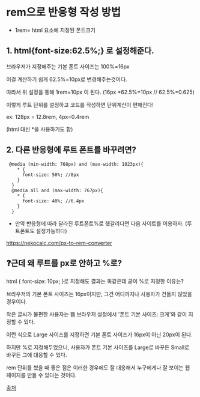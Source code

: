 # rem으로 반응형 작성 방법

* 1rem= html 요소에 지정된 폰트크기

## 1. html{font-size:62.5%;} 로 설정해준다.
브라우저가 지정해주는 기본 폰트 사이즈는 100%=16px

이걸 계산하기 쉽게 62.5%=10px로 변경해주는것이다.

따라서 위 설정을 통해 1rem=10px 이 된다. (16px *62.5%=10px   // 62.5%=0.625)

이렇게 루트 단위를 설정하고 코드를 작성하면 단위계산이 편해진다!

ex: 128px = 12.8rem, 4px=0.4rem 

 

(html 대신 *을 사용하기도 함)

 

## 2. 다른 반응형에 루트 폰트를 바꾸려면?
```
 @media (min-width: 768px) and (max-width: 1023px){
    * {
      font-size: 50%; //8px
    }
  }
  @media all and (max-width: 767px){
    * {
      font-size: 40%; //6.4px
    }
  }
 ```

+ 만약 반응형에 따라 달라진 루트폰트%로 헷갈리다면 다음 사이트를 이용하자. (루트폰트도 설정가능하다)

https://nekocalc.com/px-to-rem-converter

## ❓근데 왜 루트를 px로 안하고 %로?
html { font-size: 10px; }로 지정해도 결과는 똑같은데 굳이 %로 지정한 이유는?

 

브라우저의 기본 폰트 사이즈는 16px이지만, 그건 어디까지나 사용자가 건들지 않았을 경우이다.

작은 글씨가 불편한 사용자는 웹 브라우저 설정에서 '폰트 기본 사이즈: 크게'와 같이 지정할 수 있다.

 


 

이런 식으로 Large 사이즈를 지정하면 기본 폰트 사이즈가 16px이 아닌 20px이 된다.

 

하지만 %로 지정해두었으니, 사용자가 폰트 기본 사이즈를 Large로 바꾸든 Small로 바꾸든 그에 대응할 수 있다.

 

rem 단위를 썼을 때 좋은 점은 이러한 경우에도 잘 대응해서 누구에게나 잘 보이는 웹 페이지를 만들 수 있다는 것이다.

[출처](https://nykim.work/85)
